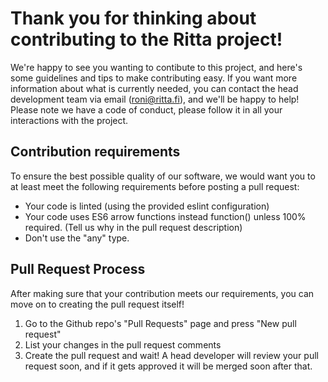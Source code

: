 # Thank you for thinking about contributing to the Ritta project!

We're happy to see you wanting to contibute to this project, and here's some guidelines and tips to make contributing easy.
If you want more information about what is currently needed, you can contact the head development team via email (roni@ritta.fi), and we'll be happy to help!
Please note we have a code of conduct, please follow it in all your interactions with the project.

## Contribution requirements

To ensure the best possible quality of our software, we would want you to at least meet the following requirements before posting a pull request:

* Your code is linted (using the provided eslint configuration)
* Your code uses ES6 arrow functions instead function() unless 100% required. (Tell us why in the pull request description)
* Don't use the "any" type.

## Pull Request Process

After making sure that your contribution meets our requirements, you can move on to creating the pull request itself!

1. Go to the Github repo's "Pull Requests" page and press "New pull request"
2. List your changes in the pull request comments
3. Create the pull request and wait! A head developer will review your pull request soon, and if it gets approved it will be merged soon after that.
